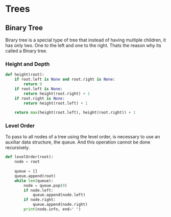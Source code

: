 # Trees

## Binary Tree

Birary tree is a special type of tree that instead of having multiple children, it has only two. One to the left and one to the right. Thats the reason why its called a Binary tree.

### Height and Depth


```python
def height(root):
    if root.left is None and root.right is None:
        return 0
    if root.left is None:
        return height(root.right) + 1
    if root.right is None:
        return height(root.left) + 1
    
    return max(height(root.left), height(root.right)) + 1
```


### Level Order

To pass to all nodes of a tree using the level order, is necessary to use an auxiliar data structure, the queue. And this operation cannot be done recursively.

```python
def levelOrder(root):
    node = root
    
    queue = []
    queue.append(root)
    while len(queue):
        node = queue.pop(0)
        if node.left:
            queue.append(node.left)
        if node.right:
            queue.append(node.right)
        print(node.info, end=" ")
```

## 